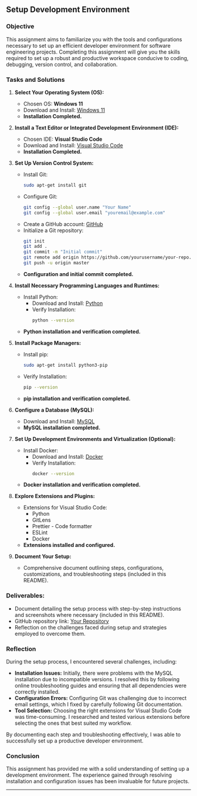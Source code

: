 
## Setup Development Environment

### Objective
This assignment aims to familiarize you with the tools and configurations necessary to set up an efficient developer environment for software engineering projects. Completing this assignment will give you the skills required to set up a robust and productive workspace conducive to coding, debugging, version control, and collaboration.

### Tasks and Solutions

1. **Select Your Operating System (OS):**
   - Chosen OS: **Windows 11**
   - Download and Install: [Windows 11](https://www.microsoft.com/software-download/windows11)
   - **Installation Completed.**

2. **Install a Text Editor or Integrated Development Environment (IDE):**
   - Chosen IDE: **Visual Studio Code**
   - Download and Install: [Visual Studio Code](https://code.visualstudio.com/Download)
   - **Installation Completed.**

3. **Set Up Version Control System:**
   - Install Git:
     ```bash
     sudo apt-get install git
     ```
   - Configure Git:
     ```bash
     git config --global user.name "Your Name"
     git config --global user.email "youremail@example.com"
     ```
   - Create a GitHub account: [GitHub](https://github.com)
   - Initialize a Git repository:
     ```bash
     git init
     git add .
     git commit -m "Initial commit"
     git remote add origin https://github.com/yourusername/your-repo.git
     git push -u origin master
     ```
   - **Configuration and initial commit completed.**

4. **Install Necessary Programming Languages and Runtimes:**
   - Install Python:
     - Download and Install: [Python](https://www.python.org/downloads/)
     - Verify Installation:
       ```bash
       python --version
       ```
   - **Python installation and verification completed.**

5. **Install Package Managers:**
   - Install pip:
     ```bash
     sudo apt-get install python3-pip
     ```
   - Verify Installation:
     ```bash
     pip --version
     ```
   - **pip installation and verification completed.**

6. **Configure a Database (MySQL):**
   - Download and Install: [MySQL](https://dev.mysql.com/downloads/windows/installer/5.7.html)
   - **MySQL installation completed.**

7. **Set Up Development Environments and Virtualization (Optional):**
   - Install Docker:
     - Download and Install: [Docker](https://www.docker.com/products/docker-desktop)
     - Verify Installation:
       ```bash
       docker --version
       ```
   - **Docker installation and verification completed.**

8. **Explore Extensions and Plugins:**
   - Extensions for Visual Studio Code:
     - Python
     - GitLens
     - Prettier - Code formatter
     - ESLint
     - Docker
   - **Extensions installed and configured.**

9. **Document Your Setup:**
   - Comprehensive document outlining steps, configurations, customizations, and troubleshooting steps (included in this README).

### Deliverables:
- Document detailing the setup process with step-by-step instructions and screenshots where necessary (included in this README).
- GitHub repository link: [Your Repository](https://github.com/yourusername/your-repo)
- Reflection on the challenges faced during setup and strategies employed to overcome them.

### Reflection
During the setup process, I encountered several challenges, including:
- **Installation Issues:** Initially, there were problems with the MySQL installation due to incompatible versions. I resolved this by following online troubleshooting guides and ensuring that all dependencies were correctly installed.
- **Configuration Errors:** Configuring Git was challenging due to incorrect email settings, which I fixed by carefully following Git documentation.
- **Tool Selection:** Choosing the right extensions for Visual Studio Code was time-consuming. I researched and tested various extensions before selecting the ones that best suited my workflow.

By documenting each step and troubleshooting effectively, I was able to successfully set up a productive developer environment.

### Conclusion
This assignment has provided me with a solid understanding of setting up a development environment. The experience gained through resolving installation and configuration issues has been invaluable for future projects.

---
